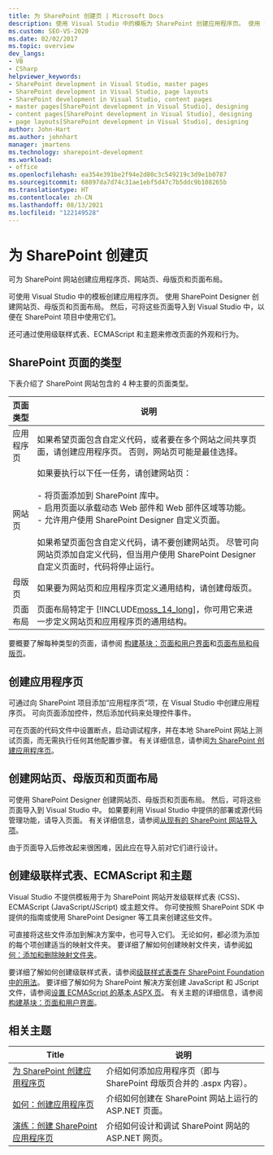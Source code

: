 ```yaml
---
title: 为 SharePoint 创建页 | Microsoft Docs
description: 使用 Visual Studio 中的模板为 SharePoint 创建应用程序页。 使用 SharePoint Designer 创建网站页、母版页和页面布局。
ms.custom: SEO-VS-2020
ms.date: 02/02/2017
ms.topic: overview
dev_langs:
- VB
- CSharp
helpviewer_keywords:
- SharePoint development in Visual Studio, master pages
- SharePoint development in Visual Studio, page layouts
- SharePoint development in Visual Studio, content pages
- master pages[SharePoint development in Visual Studio], designing
- content pages[SharePoint development in Visual Studio], designing
- page layouts[SharePoint development in Visual Studio], designing
author: John-Hart
ms.author: johnhart
manager: jmartens
ms.technology: sharepoint-development
ms.workload:
- office
ms.openlocfilehash: ea354e391be2f94e2d80c3c549219c3d9e1b0787
ms.sourcegitcommit: 68897da7d74c31ae1ebf5d47c7b5ddc9b108265b
ms.translationtype: HT
ms.contentlocale: zh-CN
ms.lasthandoff: 08/13/2021
ms.locfileid: "122149528"
---
```

# <a name="create-pages-for-sharepoint"></a>为 SharePoint 创建页
  可为 SharePoint 网站创建应用程序页、网站页、母版页和页面布局。

 可使用 Visual Studio 中的模板创建应用程序页。 使用 SharePoint Designer 创建网站页、母版页和页面布局。 然后，可将这些页面导入到 Visual Studio 中，以便在 SharePoint 项目中使用它们。

 还可通过使用级联样式表、ECMAScript 和主题来修改页面的外观和行为。

## <a name="types-of-sharepoint-pages"></a>SharePoint 页面的类型
 下表介绍了 SharePoint 网站包含的 4 种主要的页面类型。

|页面类型|说明|
|---------------|-----------------|
|应用程序页|如果希望页面包含自定义代码，或者要在多个网站之间共享页面，请创建应用程序页。 否则，网站页可能是最佳选择。|
|网站页|如果要执行以下任一任务，请创建网站页：<br /><br /> - 将页面添加到 SharePoint 库中。<br />- 启用页面以承载动态 Web 部件和 Web 部件区域等功能。<br />- 允许用户使用 SharePoint Designer 自定义页面。<br /><br /> 如果希望页面包含自定义代码，请不要创建网站页。 尽管可向网站页添加自定义代码，但当用户使用 SharePoint Designer 自定义页面时，代码将停止运行。|
|母版页|如果要为网站页和应用程序页定义通用结构，请创建母版页。|
|页面布局|页面布局特定于 [!INCLUDE[moss_14_long](../sharepoint/includes/moss-14-long-md.md)]，你可用它来进一步定义网站页和应用程序页的通用结构。|

 要概要了解每种类型的页面，请参阅 [构建基块：页面和用户界面](/previous-versions/office/developer/sharepoint-2010/ee539040(v=office.14))和[页面布局和母版页](/previous-versions/office/developer/sharepoint-2010/ms543497(v=office.14))。

## <a name="create-application-pages"></a>创建应用程序页
 可通过向 SharePoint 项目添加“应用程序页”项，在 Visual Studio 中创建应用程序页。 可向页面添加控件，然后添加代码来处理控件事件。

 可在页面的代码文件中设置断点，启动调试程序，并在本地 SharePoint 网站上测试页面，而无需执行任何其他配置步骤。 有关详细信息，请参阅[为 SharePoint 创建应用程序页](../sharepoint/creating-application-pages-for-sharepoint.md)。

## <a name="create-site-pages-master-pages-and-page-layouts"></a>创建网站页、母版页和页面布局
 可使用 SharePoint Designer 创建网站页、母版页和页面布局。 然后，可将这些页面导入到 Visual Studio 中。 如果要利用 Visual Studio 中提供的部署或源代码管理功能，请导入页面。 有关详细信息，请参阅[从现有的 SharePoint 网站导入项](../sharepoint/importing-items-from-an-existing-sharepoint-site.md)。

 由于页面导入后修改起来很困难，因此应在导入前对它们进行设计。

## <a name="create-cascading-style-sheets-ecmascript-and-themes"></a>创建级联样式表、ECMAScript 和主题
 Visual Studio 不提供模板用于为 SharePoint 网站开发级联样式表 (CSS)、ECMAScript (JavaScript/JScript) 或主题文件。 你可使按照 SharePoint SDK 中提供的指南或使用 SharePoint Designer 等工具来创建这些文件。

 可直接将这些文件添加到解决方案中，也可导入它们。 无论如何，都必须为添加的每个项创建适当的映射文件夹。 要详细了解如何创建映射文件夹，请参阅[如何：添加和删除映射文件夹](../sharepoint/how-to-add-and-remove-mapped-folders.md)。

 要详细了解如何创建级联样式表，请参阅[级联样式表类在 SharePoint Foundation 中的用法](/previous-versions/office/developer/sharepoint-2010/ms438349(v=office.14))。 要详细了解如何为 SharePoint 解决方案创建 JavaScript 和 JScript 文件，请参阅[设置 ECMAScript 的基本 ASPX 页](/previous-versions/office/developer/sharepoint-2010/ee535709(v=office.14))。 有关主题的详细信息，请参阅[构建基块：页面和用户界面](/previous-versions/office/developer/sharepoint-2010/ee539040(v=office.14))。

## <a name="related-topics"></a>相关主题

|Title|说明|
|-----------|-----------------|
|[为 SharePoint 创建应用程序页](../sharepoint/creating-application-pages-for-sharepoint.md)|介绍如何添加应用程序页（即与 SharePoint 母版页合并的 .aspx 内容）。|
|[如何：创建应用程序页](../sharepoint/how-to-create-an-application-page.md)|介绍如何创建在 SharePoint 网站上运行的 ASP.NET 页面。|
|[演练：创建 SharePoint 应用程序页](../sharepoint/walkthrough-creating-a-sharepoint-application-page.md)|介绍如何设计和调试 SharePoint 网站的 ASP.NET 网页。|
